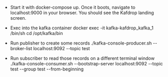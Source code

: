 - Start it with docker-compose up. Once it boots, navigate to localhost:9000 in your browser. You should see the Kafdrop landing screen.
- Exec into the kafka container
   docker exec -it kafka-kafdrop_kafka_1 /bin/sh
   cd /opt/kafka/bin

- Run publisher to create some records 
   ./kafka-console-producer.sh --broker-list localhost:9092 --topic test

- Run subscriber to read those records on a different terminal window
   ./kafka-console-consumer.sh --bootstrap-server localhost:9092 --topic test --group test --from-beginning
